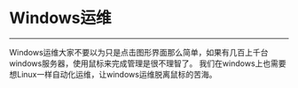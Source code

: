# Windows运维

---

Windows运维大家不要以为只是点击图形界面那么简单，如果有几百上千台windows服务器，使用鼠标来完成管理是很不理智了。
我们在windows上也需要想Linux一样自动化运维，让windows运维脱离鼠标的苦海。   
